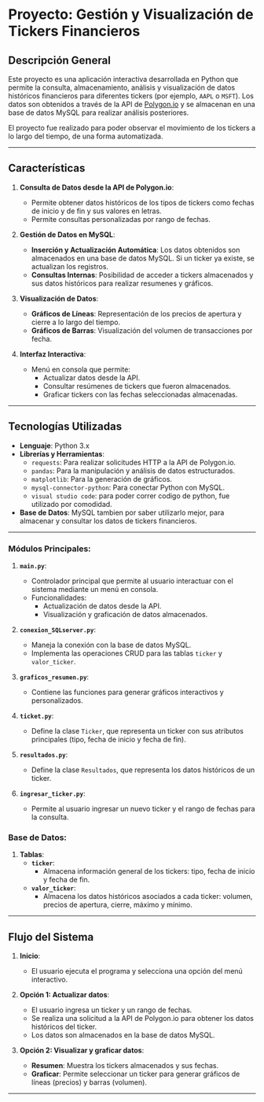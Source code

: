 # Proyecto: Gestión y Visualización de Tickers Financieros

## Descripción General
Este proyecto es una aplicación interactiva desarrollada en Python que permite la consulta, almacenamiento, análisis y visualización de datos históricos financieros para diferentes tickers (por ejemplo, `AAPL` o `MSFT`). Los datos son obtenidos a través de la API de [Polygon.io](https://polygon.io/) y se almacenan en una base de datos MySQL para realizar análisis posteriores. 

El proyecto fue realizado para poder observar el movimiento de los tickers a lo largo del tiempo, de una forma automatizada.

---

## **Características**

1. **Consulta de Datos desde la API de Polygon.io**:
   - Permite obtener datos históricos de los tipos de tickers como fechas de inicio y de fin y sus valores en letras.
   - Permite consultas personalizadas por rango de fechas.

2. **Gestión de Datos en MySQL**:
   - **Inserción y Actualización Automática**: Los datos obtenidos son almacenados en una base de datos MySQL. Si un ticker ya existe, se actualizan los registros.
   - **Consultas Internas**: Posibilidad de acceder a tickers almacenados y sus datos históricos para realizar resumenes y gráficos.

3. **Visualización de Datos**:
   - **Gráficos de Líneas**: Representación de los precios de apertura y cierre a lo largo del tiempo.
   - **Gráficos de Barras**: Visualización del volumen de transacciones por fecha.

4. **Interfaz Interactiva**:
   - Menú en consola que permite:
     - Actualizar datos desde la API.
     - Consultar resúmenes de tickers que fueron almacenados.
     - Graficar tickers con las fechas seleccionadas almacenadas.

---

## **Tecnologías Utilizadas**
- **Lenguaje**: Python 3.x
- **Librerías y Herramientas**:
  - `requests`: Para realizar solicitudes HTTP a la API de Polygon.io.
  - `pandas`: Para la manipulación y análisis de datos estructurados.
  - `matplotlib`: Para la generación de gráficos.
  - `mysql-connector-python`: Para conectar Python con MySQL.
  - `visual studio code`: para poder correr codigo de python, fue utilizado por comodidad.
- **Base de Datos**: MySQL tambien por saber utilizarlo mejor, para almacenar y consultar los datos de tickers financieros.

---

### Módulos Principales:
1. **`main.py`**:
   - Controlador principal que permite al usuario interactuar con el sistema mediante un menú en consola.
   - Funcionalidades:
     - Actualización de datos desde la API.
     - Visualización y graficación de datos almacenados.

2. **`conexion_SQLserver.py`**:
   - Maneja la conexión con la base de datos MySQL.
   - Implementa las operaciones CRUD para las tablas `ticker` y `valor_ticker`.

3. **`graficos_resumen.py`**:
   - Contiene las funciones para generar gráficos interactivos y personalizados.

4. **`ticket.py`**:
   - Define la clase `Ticker`, que representa un ticker con sus atributos principales (tipo, fecha de inicio y fecha de fin).

5. **`resultados.py`**:
   - Define la clase `Resultados`, que representa los datos históricos de un ticker.

6. **`ingresar_ticker.py`**:
   - Permite al usuario ingresar un nuevo ticker y el rango de fechas para la consulta.

### Base de Datos:
1. **Tablas**:
   - **`ticker`**:
     - Almacena información general de los tickers: tipo, fecha de inicio y fecha de fin.
   - **`valor_ticker`**:
     - Almacena los datos históricos asociados a cada ticker: volumen, precios de apertura, cierre, máximo y mínimo.

---

## **Flujo del Sistema**
1. **Inicio**:
   - El usuario ejecuta el programa y selecciona una opción del menú interactivo.

2. **Opción 1: Actualizar datos**:
   - El usuario ingresa un ticker y un rango de fechas.
   - Se realiza una solicitud a la API de Polygon.io para obtener los datos históricos del ticker.
   - Los datos son almacenados en la base de datos MySQL.

3. **Opción 2: Visualizar y graficar datos**:
   - **Resumen**: Muestra los tickers almacenados y sus fechas.
   - **Graficar**: Permite seleccionar un ticker para generar gráficos de líneas (precios) y barras (volumen).

---


